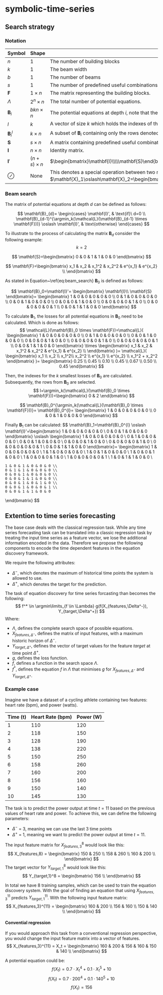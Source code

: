 # symbolic-time-series

## Search strategy

### Notation
|Symbol|Shape|Description|
|---|---|---|
|$n$|$1$|The number of building blocks|
|$k$|$1$|The beam width|
|$b$|$1$|The number of beams|
|$s$|$1$|The number of predefined useful combinations|
|$\mathbf{F}$|$1\times n$|The matrix representing the building blocks.|
|$\Lambda$|$2^n\times n$|The total number of potential equations.|
|$\mathbf{B}_i$|$bkn\times n$|The potential equations at depth $i$, note that the shape represents an upper bound and is usually smaller due to duplicates.|
|$l$|$k$|A vector of size $k$ which holds the indexes of the rows of $\mathbf{B}_i$ which produce the lowest losses.|
|$\mathbf{B}_i^{l}$|$k\times n$|A subset of $\mathbf{B}_i$ containing only the rows denoted in $l$.|
|$\mathbf{S}$|$s\times n$|A matrix containing predefined useful combination of building blocks.|
|$\mathbf{I}$|$n\times n$|Identity matrix.|
|$\mathbf{I}'$|$(n+s)\times n$|$\begin{bmatrix}\mathbf{I}\\\\\mathbf{S}\end{bmatrix}$|
|$\oslash$|None|This denotes a special operation between two matrices $\mathbf{X}_1$ and $\mathbf{X}_2$, which are required to have the same shape in dimension 1. It represents:<br>$\mathbf{X}_1\oslash\mathbf{X}_2=\begin{bmatrix}\mathbf{X}_1^0\mid\mathbf{X}_2\\\\\dots\\\\\mathbf{X}_1^n\mid\mathbf{X}_2\end{bmatrix}$|

### Beam search

The matrix of potential equations at depth $d$ can be defined as follows:

$$
    \mathbf{B}_{d}=
    \begin{cases}
      \mathbf{I}', & \text{if}\ d=0 \\
      \mathbf{B}_{d-1}^{\argmin_k(\mathcal{L}(\mathbf{B}_{d-1} \times \mathbf{F}))} \oslash \mathbf{I}', & \text{otherwise}
    \end{cases}
$$

To illustrate to the process of calculating the matrix $\mathbf{B}_d$ consider the following example:
$$
k = 2
$$

$$
\mathbf{S}=\begin{bmatrix}
    0 & 0 & 1 & 1 & 0 & 0
\end{bmatrix}
$$

$$
\mathbf{F}=\begin{bmatrix}
    x_1 & x_2 & x_1^2 & x_2^2 & e^{x_1} & e^{x_2} \\
\end{bmatrix}
$$

As stated in Equation~\ref{eq:beam_search} $\mathbf{B}_0$ is defined as follows:

$$
\mathbf{B}_0=\mathbf{I}'=
\begin{bmatrix}
    \mathbf{I}\\
    \mathbf{S}
\end{bmatrix}=
\begin{bmatrix}
    1 & 0 & 0 & 0 & 0 & 0 \\
    0 & 1 & 0 & 0 & 0 & 0 \\
    0 & 0 & 1 & 0 & 0 & 0 \\
    0 & 0 & 0 & 1 & 0 & 0 \\
    0 & 0 & 0 & 0 & 1 & 0 \\
    0 & 0 & 0 & 0 & 0 & 1 \\
    0 & 0 & 1 & 1 & 0 & 0 
\end{bmatrix}
$$

To calculate $\mathbf{B}_1$, the losses for all potential equations in $\mathbf{B}_0$ need to be calculated.
Which is done as follows:
$$
\mathcal{L}(\mathbf{B}_0 \times \mathbf{F})=\mathcal{L}(
\begin{bmatrix}
    1 & 0 & 0 & 0 & 0 & 0 \\
    0 & 1 & 0 & 0 & 0 & 0 \\
    0 & 0 & 1 & 0 & 0 & 0 \\
    0 & 0 & 0 & 1 & 0 & 0 \\
    0 & 0 & 0 & 0 & 1 & 0 \\
    0 & 0 & 0 & 0 & 0 & 1 \\
    0 & 0 & 1 & 1 & 0 & 0 
\end{bmatrix} \times 
\begin{bmatrix}
    x_1 & x_2 & x_1^2 & x_2^2 & e^{x_1} & e^{x_2} \\
\end{bmatrix}
)=
\mathcal{L}(
\begin{bmatrix}
    x_1 \\
    x_2 \\
    x_1^2\\
    x_2^2 \\
    e^{x_1} \\
    e^{x_2} \\
    x_1^2 + x_2^2
\end{bmatrix}
)=
\begin{bmatrix}
    0.25 \\
    0.45 \\
    0.10 \\
    0.45 \\
    0.67 \\
    0.50 \\
    0.45
\end{bmatrix}
$$

Then, the indexes for the $k$ smallest losses of $\mathbf{B}_0$ are calculated.
Subsequently, the rows from $\mathbf{B}_0$ are selected.
$$
l=\argmin_k(\mathcal{L}(\mathbf{B}_0 \times \mathbf{F}))=\begin{bmatrix}
    0 & 2 
\end{bmatrix}
$$

$$
\mathbf{B}_0^{\argmin_k(\mathcal{L}(\mathbf{B}_0 \times \mathbf{F}))}=
\mathbf{B}_0^{l}=
\begin{bmatrix}
    1 & 0 & 0 & 0 & 0 & 0 \\
    0 & 0 & 1 & 0 & 0 & 0 
\end{bmatrix}
$$

Finally $\mathbf{B}_1$ can be calculated:
$$
\mathbf{B}_1=\mathbf{B}_0^{l} \oslash \mathbf{I}'=\begin{bmatrix}
    1 & 0 & 0 & 0 & 0 & 0 \\
    0 & 0 & 1 & 0 & 0 & 0 
\end{bmatrix} \oslash \begin{bmatrix}
    1 & 0 & 0 & 0 & 0 & 0 \\
    0 & 1 & 0 & 0 & 0 & 0 \\
    0 & 0 & 1 & 0 & 0 & 0 \\
    0 & 0 & 0 & 1 & 0 & 0 \\
    0 & 0 & 0 & 0 & 1 & 0 \\
    0 & 0 & 0 & 0 & 0 & 1 \\
    0 & 0 & 1 & 1 & 0 & 0 
\end{bmatrix}=
\begin{bmatrix}
    1 & 0 & 0 & 0 & 0 & 0 \\
    1 & 1 & 0 & 0 & 0 & 0 \\
    1 & 0 & 1 & 0 & 0 & 0 \\
    1 & 0 & 0 & 1 & 0 & 0 \\
    1 & 0 & 0 & 0 & 1 & 0 \\
    1 & 0 & 0 & 0 & 0 & 1 \\
    1 & 0 & 1 & 1 & 0 & 0 \\
    
    1 & 0 & 1 & 0 & 0 & 0 \\
    0 & 1 & 1 & 0 & 0 & 0 \\
    0 & 0 & 1 & 0 & 0 & 0 \\
    0 & 0 & 1 & 1 & 0 & 0 \\
    0 & 0 & 1 & 0 & 1 & 0 \\
    0 & 0 & 1 & 0 & 0 & 1 \\
    0 & 0 & 1 & 1 & 0 & 0 
\end{bmatrix}
$$

## Extention to time series forecasting

The base case deals with the classical regression task. 
While any time series forecasting task can be translated into a classic 
regression task by treating the input time series as a feature vector, we
lose the additional information encoded in the data.
Therefore we propose the following components to encode the time dependent
features in the equation discovery framework.

We require the following attributes:
- $\Delta^-$, which denotes the maximum of historical time points the system 
is allowed to use.
- $\Delta^+$, which denotes the target for the prediction.

The task of equation discovery for time series forcasting than becomes the
following:
$$
f^* \in \argmin\limits_{f \in \Lambda} g(f(X_{features,\Delta^-}),
Y_{target,\Delta^+})
$$
Where:
- $\Lambda$, defines the complete search space of possible equations.
- $X_{features,\Delta^-}$, defines the matrix of input features, with a maximum
historic horizon of $\Delta^-$.
- $Y_{target,\Delta^+}$, defines the vector of target values for the feature
$target$ at time point $\Delta^+$.
- $g$, defines the loss function.
- $f$, defines a function in the search space $\Lambda$.
- $f^*$, defines the equation $f$ in $\Lambda$ that minimises $g$ for 
$X_{features,\Delta^-}$ and $Y_{target,\Delta^+}$.

### Example case

Imagine we have a dataset of a cycling athlete containing two features: heart rate (bpm), and power (watts).

| Time (t) | Heart Rate (bpm) | Power (W) |
| -------- | ---------------- | --------- |
| 1        | 110              | 120       |
| 2        | 118              | 150       |
| 3        | 128              | 190       |
| 4        | 138              | 220       |
| 5        | 150              | 250       |
| 6        | 158              | 260       |
| 7        | 160              | 200       |
| 8        | 156              | 160       |
| 9        | 150              | 140       |
| 10       | 145              | 130       |

The task is to predict the power output at time $t=11$ based on the previous values of heart rate and power.
To achieve this, we can define the following parameters:
- $\Delta^-$ = 3, meaning we can use the last 3 time points
- $\Delta^+$ = 1, meaning we want to predict the power output at time $t=11$.

The input feature matrix for $X_{features,3}^8$ would look like this:
$$
X_{features,8} =
\begin{bmatrix}
    150 & 250 \\
    158 & 260 \\
    160 & 200 \\
\end{bmatrix}
$$
The target vector for $Y_{target,1}^8$ would look like this:
$$
Y_{target,1}^8 =
\begin{bmatrix}
    156 \\
\end{bmatrix}
$$

In total we have 8 training samples, which can be used to train the equation discovery system.
With the goal of finding an equation that using $X_{features,3}^{11}$ predicts $Y_{target,1}^{11}$.
With the following input feature matrix:
$$
X_{features,3}^{11} =
\begin{bmatrix}
    160 & 200 \\
    156 & 160 \\
    150 & 140 \\
\end{bmatrix}
$$

#### Convential regression

If you would approach this task from a conventional regression perspective, you would change the input feature matrix into a vector of features.
$$
X_{features,3}^{11} = X_t =
\begin{bmatrix}
    160 & 200 & 156 & 160 & 150 & 140 \\
\end{bmatrix}
$$

A potential equation could be:
$$
f(X_t) = 0.7 \cdot X_{t}^4 + 0.1 \cdot X_{t}^5 + 10
$$
$$
f(X_t) = 0.7 \cdot 200^4 + 0.1 \cdot 140^5 + 10
$$
$$
f(X_t) = 156
$$




